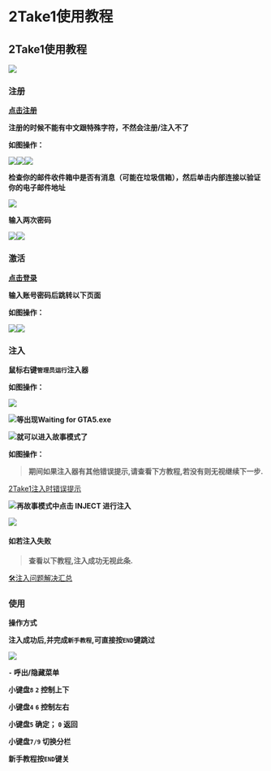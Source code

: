 # 2Take1使用教程

## 2Take1使用教程

![](https://docs.hzz.im/\~gitbook/image?url=https%3A%2F%2F1382592200-files.gitbook.io%2F%7E%2Ffiles%2Fv0%2Fb%2Fgitbook-x-prod.appspot.com%2Fo%2Fspaces%252F7YXEHggLzaiKwZjRSOD4%252Fuploads%252FlI38hI9yCqIe7URvtKH4%252F2Take1.png%3Falt%3Dmedia%26token%3D50c1189e-f090-44fc-bdcd-cee3da39befb\&width=768\&dpr=4\&quality=100\&sign=45ab256d\&sv=1)

### **注册** <a href="#zhu-ce" id="zhu-ce"></a>

[**点击注册**](https://2take1.menu/register)

**注册的时候不能有中文跟特殊字符，不然会注册/注入不了**

**如图操作：**

![](https://docs.hzz.im/\~gitbook/image?url=https%3A%2F%2F1382592200-files.gitbook.io%2F%7E%2Ffiles%2Fv0%2Fb%2Fgitbook-x-prod.appspot.com%2Fo%2Fspaces%252F7YXEHggLzaiKwZjRSOD4%252Fuploads%252FOQcVsxUq0CcBVAsaSIg8%252FQQ%25E5%259B%25BE%25E7%2589%258720220317195326.png%3Falt%3Dmedia%26token%3D239574b1-75d8-488b-8ae1-44ee4b23c01b\&width=768\&dpr=4\&quality=100\&sign=cf2eb12e\&sv=1)![](https://docs.hzz.im/\~gitbook/image?url=https%3A%2F%2F1382592200-files.gitbook.io%2F%7E%2Ffiles%2Fv0%2Fb%2Fgitbook-x-prod.appspot.com%2Fo%2Fspaces%252F7YXEHggLzaiKwZjRSOD4%252Fuploads%252FZSWJ9fm9ukphJqteM47i%252FQQ%25E5%259B%25BE%25E7%2589%258720220317195646.png%3Falt%3Dmedia%26token%3Dfdb8ac3e-9fdd-41e8-86b1-5a333f64acef\&width=768\&dpr=4\&quality=100\&sign=9b75dfdc\&sv=1)![](https://docs.hzz.im/\~gitbook/image?url=https%3A%2F%2F1382592200-files.gitbook.io%2F%7E%2Ffiles%2Fv0%2Fb%2Fgitbook-x-prod.appspot.com%2Fo%2Fspaces%252F7YXEHggLzaiKwZjRSOD4%252Fuploads%252FDRCPqTJIbPjarTxF3KXX%252FQQ%25E5%259B%25BE%25E7%2589%258720220317195536.png%3Falt%3Dmedia%26token%3D8ac14a51-c79c-4368-adf5-fc93bb6764ab\&width=768\&dpr=4\&quality=100\&sign=7172929a\&sv=1)

**检查你的邮件收件箱中是否有消息（可能在垃圾信箱），然后单击内部连接以验证你的电子邮件地址**

![](https://docs.hzz.im/\~gitbook/image?url=https%3A%2F%2F1382592200-files.gitbook.io%2F%7E%2Ffiles%2Fv0%2Fb%2Fgitbook-x-prod.appspot.com%2Fo%2Fspaces%252F7YXEHggLzaiKwZjRSOD4%252Fuploads%252FYxoOOvGGtt0Dl3UFp1LS%252FQQ%25E5%259B%25BE%25E7%2589%258720220317195756.png%3Falt%3Dmedia%26token%3D9352602e-e485-45f4-853d-7689a2590d5f\&width=768\&dpr=4\&quality=100\&sign=16154b0d\&sv=1)

**输入两次密码**

![](https://docs.hzz.im/\~gitbook/image?url=https%3A%2F%2F1382592200-files.gitbook.io%2F%7E%2Ffiles%2Fv0%2Fb%2Fgitbook-x-prod.appspot.com%2Fo%2Fspaces%252F7YXEHggLzaiKwZjRSOD4%252Fuploads%252FUeZKvIA8dHDKEzvZnvll%252F1.png%3Falt%3Dmedia%26token%3D0e522525-48ed-4e73-b2f4-6737f0f24f59\&width=768\&dpr=4\&quality=100\&sign=e9154b45\&sv=1)![](https://docs.hzz.im/\~gitbook/image?url=https%3A%2F%2F1382592200-files.gitbook.io%2F%7E%2Ffiles%2Fv0%2Fb%2Fgitbook-x-prod.appspot.com%2Fo%2Fspaces%252F7YXEHggLzaiKwZjRSOD4%252Fuploads%252FbTNm93LsjiPF7BD8oyT2%252F2.png%3Falt%3Dmedia%26token%3D8b81a521-e858-472e-ae92-24567192b1e3\&width=768\&dpr=4\&quality=100\&sign=9aa893f6\&sv=1)

### **激活** <a href="#ji-huo" id="ji-huo"></a>

[**点击登录**](https://2take1.menu/login)

**输入账号密码后跳转以下页面**

**如图操作：**

![](https://docs.hzz.im/\~gitbook/image?url=https%3A%2F%2F1382592200-files.gitbook.io%2F%7E%2Ffiles%2Fv0%2Fb%2Fgitbook-x-prod.appspot.com%2Fo%2Fspaces%252F7YXEHggLzaiKwZjRSOD4%252Fuploads%252FXZOf2FgrlT1CfanCqK4h%252FQQ%25E5%259B%25BE%25E7%2589%258720220317205103.png%3Falt%3Dmedia%26token%3D37962c48-3be1-460f-b520-14c02566792f\&width=768\&dpr=4\&quality=100\&sign=9269b963\&sv=1)![](https://docs.hzz.im/\~gitbook/image?url=https%3A%2F%2F1382592200-files.gitbook.io%2F%7E%2Ffiles%2Fv0%2Fb%2Fgitbook-x-prod.appspot.com%2Fo%2Fspaces%252F7YXEHggLzaiKwZjRSOD4%252Fuploads%252FJKwtUGBNJrc5uneVx98y%252F2T%25E6%25BF%2580%25E6%25B4%25BB.png%3Falt%3Dmedia%26token%3Daae44415-9f45-4db4-8a63-bf2074a490ee\&width=768\&dpr=4\&quality=100\&sign=b2921a88\&sv=1)

### 注入 <a href="#zhu-ru" id="zhu-ru"></a>

**鼠标右键`管理员运行`注入器**

**如图操作：**

![](https://docs.hzz.im/\~gitbook/image?url=https%3A%2F%2F1382592200-files.gitbook.io%2F%7E%2Ffiles%2Fv0%2Fb%2Fgitbook-x-prod.appspot.com%2Fo%2Fspaces%252F7YXEHggLzaiKwZjRSOD4%252Fuploads%252FtqsFPFhBIP1RadUM5M6r%252FQQ%25E5%259B%25BE%25E7%2589%258720220525195103.png%3Falt%3Dmedia%26token%3D010980f0-e620-41bf-9061-cd4d46c16e0b\&width=768\&dpr=4\&quality=100\&sign=f80ba2e0\&sv=1)

![](https://docs.hzz.im/\~gitbook/image?url=https%3A%2F%2F1382592200-files.gitbook.io%2F%7E%2Ffiles%2Fv0%2Fb%2Fgitbook-x-prod.appspot.com%2Fo%2Fspaces%252F7YXEHggLzaiKwZjRSOD4%252Fuploads%252F9E4FEYX4KaoNt4flWWxD%252FQQ%25E5%259B%25BE%25E7%2589%258720210202130650.png%3Falt%3Dmedia%26token%3D2c7d34df-7251-4b44-bd2f-26400caa000f\&width=768\&dpr=4\&quality=100\&sign=89d0d038\&sv=1)**等出现Waiting for GTA5.exe**

![](https://docs.hzz.im/\~gitbook/image?url=https%3A%2F%2F1382592200-files.gitbook.io%2F%7E%2Ffiles%2Fv0%2Fb%2Fgitbook-x-prod.appspot.com%2Fo%2Fspaces%252F7YXEHggLzaiKwZjRSOD4%252Fuploads%252FLQ4Hyd7yep4nDKi5rwoA%252FQQ%25E5%259B%25BE%25E7%2589%258720210202124047.png%3Falt%3Dmedia%26token%3Dcbc4944e-0777-47a5-9366-dbe9e2a621b4\&width=768\&dpr=4\&quality=100\&sign=39e65f5b\&sv=1)**就可以进入故事模式了**

**如图操作：**

> **期间如果注入器有其他错误提示,请查看下方教程,若没有则无视继续下一步.**

[2Take1注入时错误提示](https://docs.hzz.im/gta5/2take1/fail)

![](https://docs.hzz.im/\~gitbook/image?url=https%3A%2F%2F1382592200-files.gitbook.io%2F%7E%2Ffiles%2Fv0%2Fb%2Fgitbook-x-prod.appspot.com%2Fo%2Fspaces%252F7YXEHggLzaiKwZjRSOD4%252Fuploads%252Fg2fbvDDoFuovt36lKCRy%252FQQ%25E5%259B%25BE%25E7%2589%258720210202125237.png%3Falt%3Dmedia%26token%3Da679fada-cde3-4ead-a555-df67044db2f3\&width=768\&dpr=4\&quality=100\&sign=6c579be9\&sv=1)**再故事模式中点击 INJECT 进行注入**

![](https://docs.hzz.im/\~gitbook/image?url=https%3A%2F%2F1382592200-files.gitbook.io%2F%7E%2Ffiles%2Fv0%2Fb%2Fgitbook-x-prod.appspot.com%2Fo%2Fspaces%252F7YXEHggLzaiKwZjRSOD4%252Fuploads%252FVsPO28ql447AmF1sijuC%252F6.png%3Falt%3Dmedia%26token%3D389eeac1-4dfc-4148-b5b2-87b60eff9be0\&width=768\&dpr=4\&quality=100\&sign=4ff5cd1\&sv=1)

#### 如若注入失败 <a href="#ru-ruo-zhu-ru-shi-bai" id="ru-ruo-zhu-ru-shi-bai"></a>

> **查看以下教程,注入成功无视此条.**

[🛠️注入问题解决汇总](https://docs.hzz.im/o)

### 使用 <a href="#shi-yong" id="shi-yong"></a>

**操作方式**

**注入成功后,并完成`新手教程`,可直接按`END`键跳过**

![](https://docs.hzz.im/\~gitbook/image?url=https%3A%2F%2F1382592200-files.gitbook.io%2F%7E%2Ffiles%2Fv0%2Fb%2Fgitbook-x-prod.appspot.com%2Fo%2Fspaces%252F7YXEHggLzaiKwZjRSOD4%252Fuploads%252F6w4zZRiXDzFdE1bdRz5a%252F%25E6%259C%25AA%25E6%25A0%2587%25E9%25A2%2598-1.png%3Falt%3Dmedia%26token%3D091df414-4135-4316-9439-a8d44d966ff3\&width=768\&dpr=4\&quality=100\&sign=6344e927\&sv=1)

**`-` 呼出/隐藏菜单**

**小键盘`8`** **`2` 控制上下**

**小键盘`4`** **`6` 控制左右**

**小键盘`5` 确定； `0` 返回**

**小键盘`7/9` 切换分栏**

**新手教程按`END`键关**
